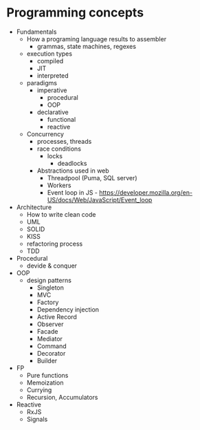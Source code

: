 # Programming concepts
- Fundamentals
    - How a programing language results to assembler
        - grammas, state machines, regexes
    - execution types
        - compiled
        - JIT
        - interpreted
    - paradigms
        - imperative
            - procedural
            - OOP
        - declarative
            - functional
            - reactive
    - Concurrency
        - processes, threads
        - race conditions
            - locks
                - deadlocks
        - Abstractions used in web
            - Threadpool (Puma, SQL server)
            - Workers
            - Event loop in JS - https://developer.mozilla.org/en-US/docs/Web/JavaScript/Event_loop
- Architecture
    - How to write clean code
    - UML
    - SOLID
    - KISS
    - refactoring process
    - TDD
- Procedural
    - devide & conquer
- OOP
    - design patterns
        - Singleton
        - MVC
        - Factory
        - Dependency injection
        - Active Record
        - Observer
        - Facade
        - Mediator
        - Command
        - Decorator
        - Builder
- FP
    - Pure functions
    - Memoization
    - Currying
    - Recursion, Accumulators
- Reactive
    - RxJS
    - Signals
